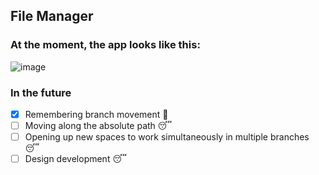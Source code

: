 ## File Manager

### At the moment, the app looks like this:

![image](https://drive.google.com/file/d/1tnsiaOrChIwityxIUKbGOY8MLGzniy4P/view?usp=sharing)

### In the future
- [X] Remembering branch movement :tada:
- [ ] Moving along the absolute path :sleeping:
- [ ] Opening up new spaces to work simultaneously in multiple branches :sleeping:
- [ ] Design development :sleeping:
